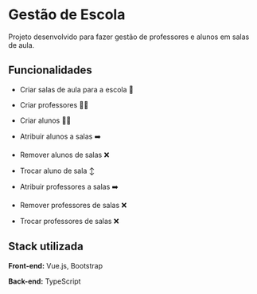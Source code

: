 
# Gestão de Escola

Projeto desenvolvido para fazer gestão de professores e alunos em salas de aula.


## Funcionalidades

- Criar salas de aula para a escola 🏫

- Criar professores 🧑‍🏫

- Criar alunos 👨‍🎓

- Atribuir alunos a salas ➡️

- Remover alunos de salas ❌

- Trocar aluno de sala ↕️

- Atribuir professores a salas ➡️

- Remover professores de salas ❌

- Trocar professores de salas ❌


## Stack utilizada

**Front-end:** Vue.js, Bootstrap

**Back-end:** TypeScript

